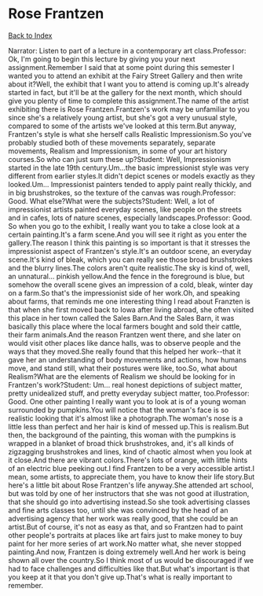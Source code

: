 # Rose Frantzen
[Back to Index](https://github.com/windows10010/tpoExtractor/blob/master/README.md)

Narrator: Listen to part of a lecture in a contemporary art class.Professor: Ok, I'm going to begin this lecture by giving you your next assignment.Remember I said that at some point during this semester I wanted you to attend an exhibit at the Fairy Street Gallery and then write about it?Well, the exhibit that I want you to attend is coming up.It's already started in fact, but it'll be at the gallery for the next month, which should give you plenty of time to complete this assignment.The name of the artist exhibiting there is Rose Frantzen.Frantzen's work may be unfamiliar to you since she's a relatively young artist, but she's got a very unusual style, compared to some of the artists we've looked at this term.But anyway, Frantzen's style is what she herself calls Realistic Impressionism.So you've probably studied both of these movements separately, separate movements, Realism and Impressionism, in some of your art history courses.So who can just sum these up?Student: Well, Impressionism started in the late 19th century.Um...the basic impressionist style was very different from earlier styles.It didn't depict scenes or models exactly as they looked.Um... Impressionist painters tended to apply paint really thickly, and in big brushstrokes, so the texture of the canvas was rough.Professor: Good. What else?What were the subjects?Student: Well, a lot of impressionist artists painted everyday scenes, like people on the streets and in cafes, lots of nature scenes, especially landscapes.Professor: Good. So when you go to the exhibit, I really want you to take a close look at a certain painting.It's a farm scene.And you will see it right as you enter the gallery.The reason I think this painting is so important is that it stresses the impressionist aspect of Frantzen's style.It's an outdoor scene, an everyday scene.It's kind of bleak, which you can really see those broad brushstrokes and the blurry lines.The colors aren't quite realistic.The sky is kind of, well, an unnatural... pinkish yellow.And the fence in the foreground is blue, but somehow the overall scene gives an impression of a cold, bleak, winter day on a farm.So that's the impressionist side of her work.Oh, and speaking about farms, that reminds me one interesting thing I read about Franzten is that when she first moved back to Iowa after living abroad, she often visited this place in her town called the Sales Barn.And the Sales Barn, it was basically this place where the local farmers bought and sold their cattle, their farm animals.And the reason Frantzen went there, and she later on would visit other places like dance halls, was to observe people and the ways that they moved.She really found that this helped her work--that it gave her an understanding of body movements and actions, how humans move, and stand still, what their postures were like, too.So, what about Realism?What are the elements of Realism we should be looking for in Frantzen's work?Student: Um... real honest depictions of subject matter, pretty unidealized stuff, and pretty everyday subject matter, too.Professor: Good. One other painting I really want you to look at is of a young woman surrounded by pumpkins.You will notice that the woman's face is so realistic looking that it's almost like a photograph.The woman's nose is a little less than perfect and her hair is kind of messed up.This is realism.But then, the background of the painting, this woman with the pumpkins is wrapped in a blanket of broad thick brushstrokes, and, it's all kinds of zigzagging brushstrokes and lines, kind of chaotic almost when you look at it close.And there are vibrant colors.There's lots of orange, with little hints of an electric blue peeking out.I find Frantzen to be a very accessible artist.I mean, some artists, to appreciate them, you have to know their life story.But here's a little bit about Rose Frantzen's life anyway.She attended art school, but was told by one of her instructors that she was not good at illustration, that she should go into advertising instead.So she took advertising classes and fine arts classes too, until she was convinced by the head of an advertising agency that her work was really good, that she could be an artist.But of course, it's not as easy as that, and so Frantzen had to paint other people's portraits at places like art fairs just to make money to buy paint for her more series of art work.No matter what, she never stopped painting.And now, Frantzen is doing extremely well.And her work is being shown all over the country.So I think most of us would be discouraged if we had to face challenges and difficulties like that.But what's important is that you keep at it that you don't give up.That's what is really important to remember.
 